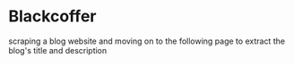 # Blackcoffer
scraping a blog website and moving on to the following page to extract the blog's title and description
